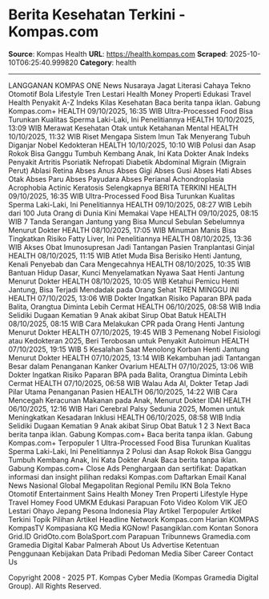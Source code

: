 # Berita Kesehatan Terkini - Kompas.com

**Source**: Kompas Health
**URL**: https://health.kompas.com
**Scraped**: 2025-10-10T06:25:40.999820
**Category**: health

---

LANGGANAN KOMPAS ONE
News
Nusaraya
Jagat Literasi
Cahaya
Tekno
Otomotif
Bola
Lifestyle
Tren
Lestari
Health
Money
Properti
Edukasi
Travel
Health
Penyakit A-Z
Indeks
Kilas Kesehatan
Baca berita tanpa iklan. Gabung Kompas.com+
HEALTH
09/10/2025, 16:35 WIB
Ultra-Processed Food Bisa Turunkan Kualitas Sperma Laki-Laki, Ini Penelitiannya
HEALTH
10/10/2025, 13:09 WIB
Merawat Kesehatan Otak untuk Ketahanan Mental
HEALTH
10/10/2025, 11:32 WIB
Riset Mengapa Sistem Imun Tak Menyerang Tubuh Diganjar Nobel Kedokteran
HEALTH
10/10/2025, 10:10 WIB
Polusi dan Asap Rokok Bisa Ganggu Tumbuh Kembang Anak, Ini Kata Dokter Anak
Indeks Penyakit
Artritis Psoriatik
Nefropati Diabetik
Abdominal Migrain (Migrain Perut)
Ablasi Retina
Abses Anus
Abses Gigi
Abses Gusi
Abses Hati
Abses Otak
Abses Paru
Abses Payudara
Abses Perianal
Achondroplasia
Acrophobia
Actinic Keratosis
Selengkapnya
BERITA TERKINI
HEALTH
09/10/2025, 16:35 WIB
Ultra-Processed Food Bisa Turunkan Kualitas Sperma Laki-Laki, Ini Penelitiannya
HEALTH
09/10/2025, 08:27 WIB
Lebih dari 100 Juta Orang di Dunia Kini Memakai Vape
HEALTH
09/10/2025, 08:15 WIB
7 Tanda Serangan Jantung yang Bisa Muncul Sebulan Sebelumnya Menurut Dokter
HEALTH
08/10/2025, 17:05 WIB
Minuman Manis Bisa Tingkatkan Risiko Fatty Liver, Ini Penelitiannya
HEALTH
08/10/2025, 13:36 WIB
Akses Obat Imunosupresan Jadi Tantangan Pasien Tranplantasi Ginjal
HEALTH
08/10/2025, 11:15 WIB
Atlet Muda Bisa Berisiko Henti Jantung, Kenali Penyebab dan Cara Mengecahnya
HEALTH
08/10/2025, 10:35 WIB
Bantuan Hidup Dasar, Kunci Menyelamatkan Nyawa Saat Henti Jantung Menurut Dokter
HEALTH
08/10/2025, 10:05 WIB
Ketahui Pemicu Henti Jantung, Bisa Terjadi Mendadak pada Orang Sehat
TREN MINGGU INI
HEALTH
07/10/2025, 13:06 WIB
Dokter Ingatkan Risiko Paparan BPA pada Balita, Orangtua Diminta Lebih Cermat
HEALTH
06/10/2025, 08:58 WIB
India Selidiki Dugaan Kematian 9 Anak akibat Sirup Obat Batuk
HEALTH
08/10/2025, 08:15 WIB
Cara Melakukan CPR pada Orang Henti Jantung Menurut Dokter
HEALTH
07/10/2025, 19:45 WIB
3 Pemenang Nobel Fisiologi atau Kedokteran 2025, Beri Terobosan untuk Penyakit Autoimun
HEALTH
07/10/2025, 19:15 WIB
5 Kesalahan Saat Menolong Korban Henti Jantung Menurut Dokter
HEALTH
07/10/2025, 13:14 WIB
Kekambuhan jadi Tantangan Besar dalam Penanganan Kanker Ovarium
HEALTH
07/10/2025, 13:06 WIB
Dokter Ingatkan Risiko Paparan BPA pada Balita, Orangtua Diminta Lebih Cermat
HEALTH
07/10/2025, 06:58 WIB
Walau Ada AI, Dokter Tetap Jadi Pilar Utama Penanganan Pasien
HEALTH
06/10/2025, 14:22 WIB
Cara Mencegah Keracunan Makanan pada Anak, Menurut Dokter IDAI
HEALTH
06/10/2025, 12:16 WIB
Hari Cerebral Palsy Sedunia 2025, Momen untuk Meningkatkan Kesadaran Inklusi
HEALTH
06/10/2025, 08:58 WIB
India Selidiki Dugaan Kematian 9 Anak akibat Sirup Obat Batuk
1
2
3
Next
Baca berita tanpa iklan. Gabung Kompas.com+
Baca berita tanpa iklan. Gabung Kompas.com+
Terpopuler
1
Ultra-Processed Food Bisa Turunkan Kualitas Sperma Laki-Laki, Ini Penelitiannya
2
Polusi dan Asap Rokok Bisa Ganggu Tumbuh Kembang Anak, Ini Kata Dokter Anak
Baca berita tanpa iklan. Gabung Kompas.com+
Close Ads
Penghargaan dan sertifikat:
Dapatkan informasi dan insight pilihan redaksi Kompas.com
Daftarkan Email
Kanal
News
Nasional
Global
Megapolitan
Regional
Pemilu
IKN
Bola
Tekno
Otomotif
Entertainment
Sains
Health
Money
Tren
Properti
Lifestyle
Hype
Travel
Homey
Food
UMKM
Edukasi
Parapuan
Foto
Video
Kolom
VIK
JEO
Lestari
Ohayo Jepang
Pesona Indonesia
Play
Artikel Terpopuler
Artikel Terkini
Topik Pilihan
Artikel Headline
Network
Kompas.com
Harian KOMPAS
KompasTV
Kompasiana
KG Media
KGNow!
Pasangiklan.com
Kontan
Sonora
Grid.ID
GridOto.com
BolaSport.com
Parapuan
Tribunnews
Gramedia.com
Gramedia Digital
Kabar Palmerah
About Us
Advertise
Ketentuan Penggunaan
Kebijakan Data Pribadi
Pedoman Media Siber
Career
Contact Us

Copyright 2008 - 2025 PT. Kompas Cyber Media (Kompas Gramedia Digital Group). All Rights Reserved.
